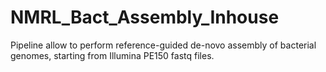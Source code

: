 # NMRL_Bact_Assembly_Inhouse
Pipeline allow to perform reference-guided de-novo assembly of bacterial genomes, starting from Illumina PE150 fastq files.
